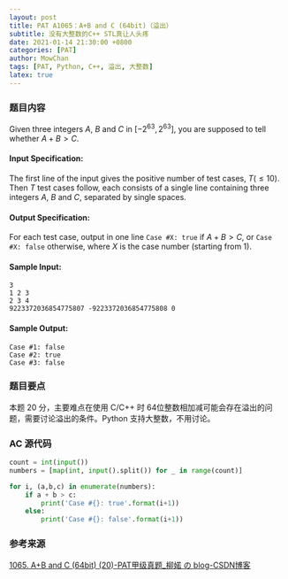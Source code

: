 ```yaml
---
layout: post
title: PAT A1065：A+B and C (64bit)（溢出）
subtitle: 没有大整数的C++ STL真让人头疼
date: 2021-01-14 21:30:00 +0800
categories: [PAT]
author: MowChan
tags: [PAT, Python, C++, 溢出, 大整数]
latex: true
---
```


### 题目内容

Given three integers $A$, $B$ and $C$ in $[−2^{63},2^{63}]$, you are supposed to tell whether $A+B>C$.

#### Input Specification:

The first line of the input gives the positive number of test cases, $T (\leqslant 10)$. Then $T$ test cases follow, each consists of a single line containing three integers $A$, $B$ and $C$, separated by single spaces.

#### Output Specification:

For each test case, output in one line `Case #X: true` if $A+B>C$, or `Case #X: false` otherwise, where $X$ is the case number (starting from 1).

#### Sample Input:

```in
3
1 2 3
2 3 4
9223372036854775807 -9223372036854775808 0
```

#### Sample Output:

```out
Case #1: false
Case #2: true
Case #3: false
```

### 题目要点

本题 20 分，主要难点在使用 C/C++ 时 64位整数相加减可能会存在溢出的问题，需要讨论溢出的条件。Python 支持大整数，不用讨论。

### AC 源代码

```python
count = int(input())
numbers = [map(int, input().split()) for _ in range(count)]

for i, (a,b,c) in enumerate(numbers):
    if a + b > c:
        print('Case #{}: true'.format(i+1))
    else:
        print('Case #{}: false'.format(i+1))
```

### 参考来源

[1065. A+B and C (64bit) (20)-PAT甲级真题_柳婼 の blog-CSDN博客](https://blog.csdn.net/liuchuo/article/details/52109211)

